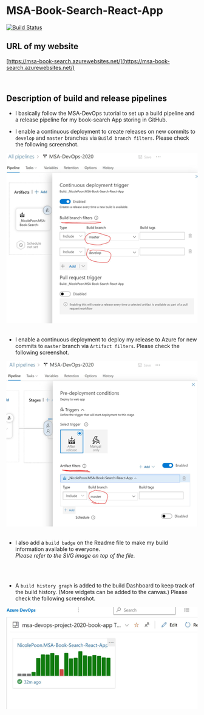 # MSA-Book-Search-React-App

[![Build Status](https://dev.azure.com/nicolepoonhkmsabooksearchapp/msa-devops-project-2020-book-app/_apis/build/status/NicolePoon.MSA-Book-Search-React-App?branchName=master)](https://dev.azure.com/nicolepoonhkmsabooksearchapp/msa-devops-project-2020-book-app/_build/latest?definitionId=2&branchName=master)

## URL of my website

[https://msa-book-search.azurewebsites.net/](https://msa-book-search.azurewebsites.net/) 


<br/>

## Description of build and release pipelines


* I basically follow the MSA-DevOps tutorial to set up a build pipeline and a release pipeline for my book-search App storing in GitHub.

* I enable a continuous deployment to create releases on new commits to `develop` and `master` branches via `Build branch filters`.
Please check the following screenshot.

![build branch filters](image/build_branch_filters.jpg)
<br/>
<br/>

* I enable a continuous deployment to deploy my release to Azure for new commits to `master` branch via `Artifact filters`.
Please check the following screenshot.

![artifact filters](image/artifact_filters.jpg)
<br/>
<br/>

* I also add a `build badge` on the Readme file to make my build information available to everyone.<br/>
*Please refer to the SVG image on top of the file.*
<br/>
<br/>

* A `build history graph` is added to the build Dashboard to keep track of the build history. (More widgets can be added to the canvas.)
Please check the following screenshot.

![build history](image/build_histroy_widget.jpg)

